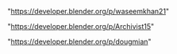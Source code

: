 "https://developer.blender.org/p/waseemkhan21"

"https://developer.blender.org/p/Archivist15"

"https://developer.blender.org/p/dougmian"

 
